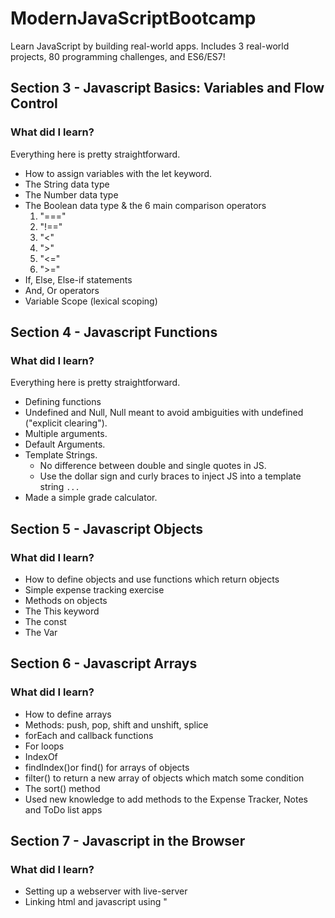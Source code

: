 # ModernJavaScriptBootcamp
Learn JavaScript by building real-world apps. Includes 3 real-world projects, 80 programming challenges, and ES6/ES7!

## Section 3 - Javascript Basics: Variables and Flow Control

### What did I learn? 

Everything here is pretty straightforward.

- How to assign variables with the let keyword.
- The String data type 
- The Number data type
- The Boolean data type & the 6 main comparison operators
	1. "==="
	2. "!=="
	3. "<"
	4. ">"
	5. "<="
	6. ">="
- If, Else, Else-if statements
- And, Or operators
- Variable Scope (lexical scoping)

## Section 4 - Javascript Functions

### What did I learn? 

Everything here is pretty straightforward.

- Defining functions
- Undefined and Null, Null meant to avoid ambiguities with undefined ("explicit clearing").
- Multiple arguments.
- Default Arguments. 
- Template Strings.
	- No difference between double and single quotes in JS.
	- Use the dollar sign and curly braces to inject JS into a template string ` ... `
- Made a simple grade calculator.

## Section 5 - Javascript Objects

### What did I learn? 

- How to define objects and use functions which return objects
- Simple expense tracking exercise 
- Methods on objects
- The This keyword
- The const
- The Var

## Section 6 - Javascript Arrays

### What did I learn? 

- How to define arrays
- Methods: push, pop, shift and unshift, splice
- forEach and callback functions
- For loops 
- IndexOf 
- findIndex()or find() for arrays of objects
- filter() to return a new array of objects which match some condition
- The sort() method
- Used new knowledge to add methods to the Expense Tracker, Notes and ToDo list apps

## Section 7 - Javascript in the Browser

### What did I learn? 

- Setting up a webserver with live-server
- Linking html and javascript using "<script>"
- About the DOM (Document Object Model)
- Using querySelector, querySelectorAll
- Removing elements with remove
- Adding elements with createElement and appendChild
- addEventListener
- Using IDs to target more specifically
- Filtering data based on some user input
- Working with Forms
- Select dropdowns

## Section 8 - Data Storage, Libraries 

### What did I learn? 
- CRUD: Create Read Update Delete
- The local storage object
- .setItem(), .getItem() for applying CRUD operations
- Refactoring code and best practices 
- the debugger statement
- window and setting up event listeners 'storage' for data persistance 
- Introduced the 'new' keyword
- JavaScript Date objects
- Using Moment.js library 

## Section 9 - Expanding Our Javascript Knowledge

### What did I learn? 

- Arrow functions and shorthand for single line returns
- Arguments and the this keyword only exist in normal functions
- Refactored ToDo app and Notes app to use arrow function syntax
- The conditional operator
- Truthy-Falsy values and how to take advantage of that for checks of if something exists or not. 
- Type-coercion
- typeof 123 (evalutates to 'number')
- using throw 'error description' and Error('error description')
- The Try Catch statement
- Enabling strict mode: Add 'use strict' to the top of the file

## Section 10 - Advanced Objects and Functions

### What did I learn? 

- The new keyword
- Constructor functions
- Convention -> Upper case for constructors or objects
- Arrow functions allows access to the 'this' of the parent function
- How prototypical inheritance works in JS 
- JS primitives: String, Number, Boolean, Null, undefined (these are not objects)
- Hangman challenge game
- Classes, constructor() syntax 
- Subclasses using the 'extends' keyword
- Accessing parent constructor using super()
- Getters and Setters 

## Section 11 - Asynchronous JavaScript

### What did I learn? 

- How to make requests to APIs using XMLHttpRequest()
- The callback pattern and how it helps us with asychronous requests
- Small example of fetching data from the api restcountries.eu
- Working with closures 
- Currying functions 
- Working with Promises
- Promise chaining
- IP address API practice
- Async keyword and await operator
	- async marked functions return promises
	- await operator lets you set variables = promises eg) data = await myAsychronousFunction()

## Section 12 - App Themes

### What did I learn? 

- Applied styling to the hangman app
- Applied styling to the Notes app
- Applied styling to the to-do app
- ES6 object shorthand (no need to do ,text: text, you can just say ,text,)
- Hosting a JavaScript application

## Section 13 - JS with Babel and Webpack

### What did I learn? 

- Browser compatibility is a problem for newer features of the language
- What Babel is 
- How to setup babel to generate a bundle.js file from a src file 
- Setting up babel to automatically build on change detected using '--watch'
- Basic webpack configuration 
- The JS modules system in webpack
- Imports and exports (named vs default)
	- default can have at most one export
	- named can have many exports
- Adding Babel into webpack
- Development vs Production environments
- Enabling sourcemaps for debugging
- Refactored the Hangman app to use webpack